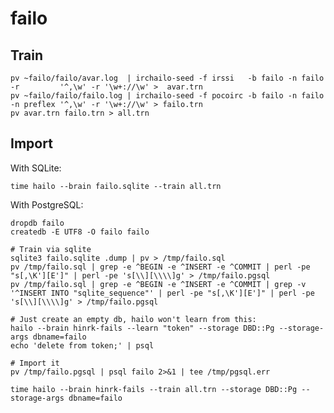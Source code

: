 # failo

## Train

    pv ~failo/failo/avar.log  | irchailo-seed -f irssi   -b failo -n failo -r         '^,\w' -r '\w+://\w' >  avar.trn
    pv ~failo/failo/failo.log | irchailo-seed -f pocoirc -b failo -n failo -n preflex '^,\w' -r '\w+://\w' > failo.trn
    pv avar.trn failo.trn > all.trn

## Import

With SQLite:

    time hailo --brain failo.sqlite --train all.trn

With PostgreSQL:

    dropdb failo
    createdb -E UTF8 -O failo failo

    # Train via sqlite
    sqlite3 failo.sqlite .dump | pv > /tmp/failo.sql
    pv /tmp/failo.sql | grep -e ^BEGIN -e ^INSERT -e ^COMMIT | perl -pe "s[,\K'][E']" | perl -pe 's[\\][\\\\]g' > /tmp/failo.pgsql
    pv /tmp/failo.sql | grep -e ^BEGIN -e ^INSERT -e ^COMMIT | grep -v '^INSERT INTO "sqlite_sequence"' | perl -pe "s[,\K'][E']" | perl -pe 's[\\][\\\\]g' > /tmp/failo.pgsql

    # Just create an empty db, hailo won't learn from this:
    hailo --brain hinrk-fails --learn "token" --storage DBD::Pg --storage-args dbname=failo
    echo 'delete from token;' | psql

    # Import it
    pv /tmp/failo.pgsql | psql failo 2>&1 | tee /tmp/pgsql.err

    time hailo --brain hinrk-fails --train all.trn --storage DBD::Pg --storage-args dbname=failo
